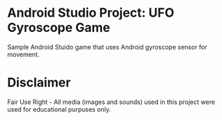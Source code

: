 # Android Studio Project: UFO Gyroscope Game

Sample Android Stuido game that uses Android gyroscope sensor for movement.

# Disclaimer

Fair Use Right - All media (images and sounds) used in this project were used for educational purpuses only.
